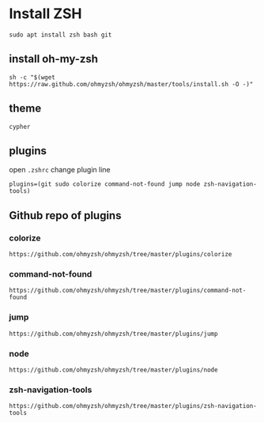 # Install ZSH 
```
sudo apt install zsh bash git
```
## install oh-my-zsh
```
sh -c "$(wget https://raw.github.com/ohmyzsh/ohmyzsh/master/tools/install.sh -O -)"
```
## theme
```
cypher
```
## plugins
open ```.zshrc``` change plugin line

```
plugins=(git sudo colorize command-not-found jump node zsh-navigation-tools)
```
## Github repo of plugins
### colorize
```
https://github.com/ohmyzsh/ohmyzsh/tree/master/plugins/colorize
```
### command-not-found
```
https://github.com/ohmyzsh/ohmyzsh/tree/master/plugins/command-not-found
```
### jump
```
https://github.com/ohmyzsh/ohmyzsh/tree/master/plugins/jump
```
### node
```
https://github.com/ohmyzsh/ohmyzsh/tree/master/plugins/node
```
### zsh-navigation-tools
```
https://github.com/ohmyzsh/ohmyzsh/tree/master/plugins/zsh-navigation-tools
```